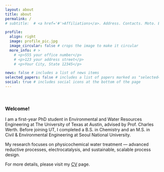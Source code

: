 ```yaml
---
layout: about
title: about
permalink: /
# subtitle:  # <a href='#'>Affiliations</a>. Address. Contacts. Moto. Etc.

profile:
  align: right
  image: profile_pic.jpg
  image_circular: false # crops the image to make it circular
  more_info: # >
    # <p>555 your office number</p>
    # <p>123 your address street</p>
    # <p>Your City, State 12345</p>

news: false # includes a list of news items
selected_papers: false # includes a list of papers marked as "selected={true}"
social: true # includes social icons at the bottom of the page
---
```

<br>
<h3>Welcome!</h3>

<!-- I received M.S. in Civil and Environmental Engineering and B.S. in Chemistry from Seoul National University. -->

I am a first-year PhD student in Environmental and Water Resources Engineering at The University of Texas at Austin, advised by Prof. Charles Werth. Before joining UT, I completed a B.S. in Chemistry and an M.S. in Civil & Environmental Engineering at Seoul National University.

My research focuses on physicochemical water treatment — advanced reductive processes, electrocatalysis, and sustainable, scalable process design.

For more details, please visit my <a href="https://gygyerin.github.io/cv/">CV</a> page.

<div style="height: 0rem"></div>